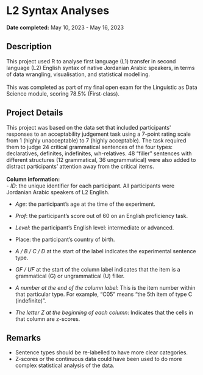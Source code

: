 <h1>L2 Syntax Analyses</h1>

<b>Date completed:</b> May 10, 2023 - May 16, 2023

<h2>Description</h2>
This project used R to analyse first language (L1) transfer in second language (L2) English syntax of native Jordanian Arabic speakers, in terms of data wrangling, visualisation, and statistical modelling.
<br>
<br>
This was completed as part of my final open exam for the Linguistic as Data Science module, scoring 78.5% (First-class). 

<h2>Project Details</h2>
This project was based on the data set that included participants' responses to an acceptability judgement task using a 7-point rating scale from 1 (highly unacceptable) to 7 (highly acceptable). The task required them to judge 24 critical grammatical sentences of the four types: declaratives, definites, indefinites, wh-relatives. 48 “filler” sentences with different structures (12 grammatical, 36 ungrammatical) were also added to distract participants’ attention away from the critical items. 
<br>
<br>
<b>Column information:</b>
<br>
- <i>ID</i>: the unique identifier for each participant. All participants were Jordanian Arabic speakers of L2 English.

- <i>Age</i>: the participant’s age at the time of the experiment.

- <i>Prof</i>: the participant’s score out of 60 on an English proficiency task.

- <i>Level</i>: the participant’s English level: intermediate or advanced.

- </i>Place</i>: the participant’s country of birth.

- <i>A / B / C / D</i> at the start of the label indicates the experimental sentence type.

- <i>GF / UF</i> at the start of the column label indicates that the item is a grammatical (G) or ungrammatical (U) filler.

- <i>A number at the end of the column label</i>: This is the item number within that particular type. For example, “C05” means “the 5th item of type C (indefinite)”.

- <i>The letter Z at the beginning of each column</i>: Indicates that the cells in that column are z-scores.

<h2>Remarks</h2>

- Sentence types should be re-labelled to have more clear categories. 
- Z-scores or the continuous data could have been used to do more complex statistical analysis of the data. 
